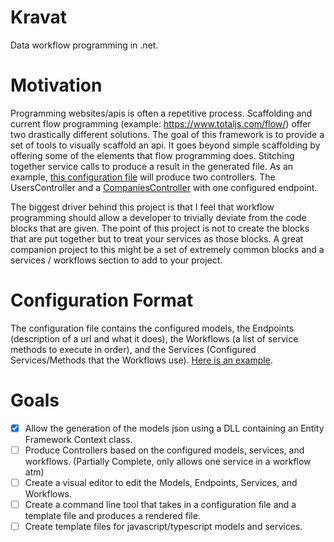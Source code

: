 # Kravat

Data workflow programming in .net.

# Motivation

Programming websites/apis is often a repetitive process. Scaffolding and current flow programming (example: https://www.totaljs.com/flow/) offer two drastically different solutions. The goal of this framework is to provide a set of tools to visually scaffold an api. It goes beyond simple scaffolding by offering some of the elements that flow programming does. Stitching together service calls to produce a result in the generated file. As an example, [this configuration file](docs/kravatFormat.json) will produce two controllers. The UsersController and a [CompaniesController](docs/CompanyController.cs) with one configured endpoint.

The biggest driver behind this project is that I feel that workflow programming should allow a developer to trivially deviate from the code blocks that are given. The point of this project is not to create the blocks that are put together but to treat your services as those blocks. A great companion project to this might be a set of extremely common blocks and a services / workflows section to add to your project.

# Configuration Format

The configuration file contains the configured models, the Endpoints (description of a url and what it does), the Workflows (a list of service methods to execute in order), and the Services (Configured Services/Methods that the Workflows use). [Here is an example](docs/kravatFormat.json).

# Goals

-   [x] Allow the generation of the models json using a DLL containing an Entity Framework Context class.
-   [ ] Produce Controllers based on the configured models, services, and workflows. (Partially Complete, only allows one service in a workflow atm)
-   [ ] Create a visual editor to edit the Models, Endpoints, Services, and Workflows.
-   [ ] Create a command line tool that takes in a configuration file and a template file and produces a rendered file.
-   [ ] Create template files for javascript/typescript models and services.
